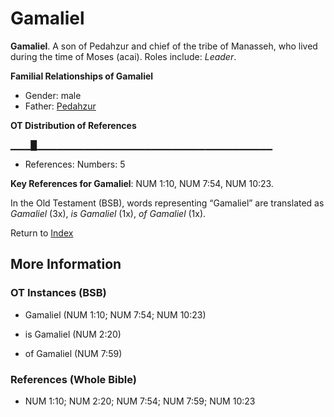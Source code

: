 # Gamaliel
**Gamaliel**. 
A son of Pedahzur and chief of the tribe of Manasseh, who lived during the time of Moses (acai). 
Roles include: 
_Leader_. 




**Familial Relationships of Gamaliel**


* Gender: male
* Father: [Pedahzur](Pedahzur.md)


**OT Distribution of References**

▁▁▁█▁▁▁▁▁▁▁▁▁▁▁▁▁▁▁▁▁▁▁▁▁▁▁▁▁▁▁▁▁▁▁▁▁▁▁
* References: Numbers: 5



**Key References for Gamaliel**: 
NUM 1:10, NUM 7:54, NUM 10:23. 


In the Old Testament (BSB), words representing “Gamaliel” are translated as 
*Gamaliel* (3x), *is Gamaliel* (1x), *of Gamaliel* (1x). 




Return to [Index](00-Index.md)

## More Information

### OT Instances (BSB)

* Gamaliel (NUM 1:10; NUM 7:54; NUM 10:23)

* is Gamaliel (NUM 2:20)

* of Gamaliel (NUM 7:59)



### References (Whole Bible)

* NUM 1:10; NUM 2:20; NUM 7:54; NUM 7:59; NUM 10:23



